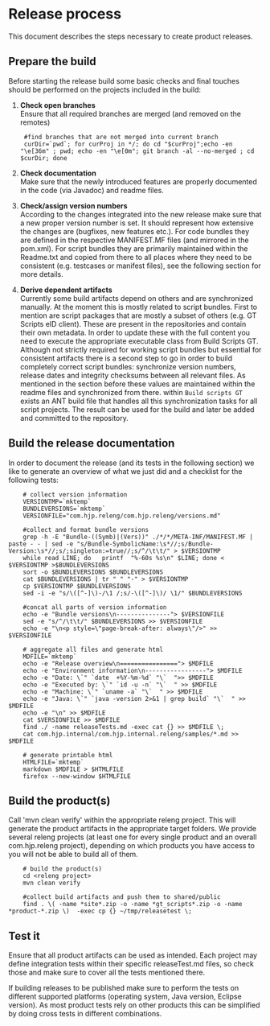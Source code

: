 Release process
===============
This document describes the steps necessary to create product releases.

Prepare the build
-----------------
Before starting the release build some basic checks and final touches should be performed on the projects included in the build:

1. __Check open branches__  
Ensure that all required branches are merged (and removed on the remotes)

		#find branches that are not merged into current branch
		curDir=`pwd`; for curProj in */; do cd "$curProj";echo -en "\e[36m" ; pwd; echo -en "\e[0m"; git branch -al --no-merged ; cd $curDir; done

1. __Check documentation__  
Make sure that the newly introduced features are properly documented in the code (via Javadoc) and readme files.

1. __Check/assign version numbers__  
According to the changes integrated into the new release make sure that a new proper version number is set. It should represent how extensive the changes are (bugfixes, new features etc.).
For code bundles they are defined in the respective MANIFEST.MF files (and mirrored in the pom.xml). For script bundles they are primarily maintained within the Readme.txt and copied from there to all places where they need to be consistent (e.g. testcases or manifest files), see the following section for more details.

1. __Derive dependent artifacts__  
Currently some build artifacts depend on others and are synchronized manually. At the moment this is mostly related to script bundles.
First to mention are script packages that are mostly a subset of others (e.g. GT Scripts eID client). These are present in the repositories and contain their own metadata. In order to update these with the full content you need to execute the appropriate executable class from Build Scripts GT.
Although not strictly required for working script bundles but essential for consistent artifacts there is a second step to go in order to build completely correct script bundles: synchronize version numbers, release dates and integrity checksums between all relevant files. As mentioned in the section before these values are maintained within the readme files and synchronized from there. within `Build scripts GT` exists an ANT build file that handles all this synchronization tasks for all script projects. The result can be used for the build and later be added and committed to the repository.

Build the release documentation
-------------------------------
In order to document the release (and its tests in the following section) we like to generate an overview of what we just did and a checklist for the following tests:


		# collect version information
		VERSIONTMP=`mktemp`
		BUNDLEVERSIONS=`mktemp`
		VERSIONFILE="com.hjp.releng/com.hjp.releng/versions.md"
		
		#collect and format bundle versions
		grep -h -E "Bundle-((Symb)|(Vers))" ./*/*/META-INF/MANIFEST.MF | paste - - | sed -e "s/Bundle-SymbolicName:\s*//;s/Bundle-Version:\s*//;s/;singleton:=true//;s/^/\t\t/" > $VERSIONTMP
		while read LINE; do   printf  "%-60s %s\n" $LINE; done < $VERSIONTMP >$BUNDLEVERSIONS
		sort -o $BUNDLEVERSIONS $BUNDLEVERSIONS
		cat $BUNDLEVERSIONS | tr " " "-" > $VERSIONTMP
		cp $VERSIONTMP $BUNDLEVERSIONS
		sed -i -e "s/\([^-]\)-/\1 /;s/-\([^-]\)/ \1/" $BUNDLEVERSIONS
		
		#concat all parts of version information
		echo -e "Bundle versions\n---------------"> $VERSIONFILE
		sed -e "s/^/\t\t/" $BUNDLEVERSIONS >> $VERSIONFILE
		echo -e "\n<p style=\"page-break-after: always\"/>" >> $VERSIONFILE
		
		# aggregate all files and generate html
		MDFILE=`mktemp`
		echo -e "Release overview\n================"> $MDFILE
		echo -e "Environment information\n-----------------"> $MDFILE
		echo -e "Date: \`" `date  +%Y-%m-%d` "\`  ">> $MDFILE
		echo -e "Executed by: \`" `id -u -n` "\`  " >> $MDFILE
		echo -e "Machine: \`" `uname -a` "\`  " >> $MDFILE
		echo -e "Java: \`" `java -version 2>&1 | grep build` "\`  " >> $MDFILE
		echo -e "\n" >> $MDFILE
		cat $VERSIONFILE >> $MDFILE
		find ./ -name releaseTests.md -exec cat {} >> $MDFILE \;
		cat com.hjp.internal/com.hjp.internal.releng/samples/*.md >> $MDFILE
		
		# generate printable html 
		HTMLFILE=`mktemp`
		markdown $MDFILE > $HTMLFILE
		firefox --new-window $HTMLFILE


Build the product(s)
--------------------
Call 'mvn clean verify' within the appropriate releng project. This will generate the product artifacts in the appropriate target folders. We provide several releng projects (at least one for every single product and an overall com.hjp.releng project), depending on which products you have access to you will not be able to build all of them.

		# build the product(s)
		cd <releng project>
		mvn clean verify
		
		#collect build artifacts and push them to shared/public
		find . \( -name *site*.zip -o -name *gt_scripts*.zip -o -name *product-*.zip \)  -exec cp {} ~/tmp/releasetest \;
		

Test it
-------
Ensure that all product artifacts can be used as intended. Each project may define integration tests within their specific releaseTest.md files, so check those and make sure to cover all the tests mentioned there.

If building releases to be published make sure to perform the tests on different supported platforms (operating system, Java version, Eclipse version). As most product tests rely on other products this can be simplified by doing cross tests in different combinations.

<p style="page-break-after: always"/>
